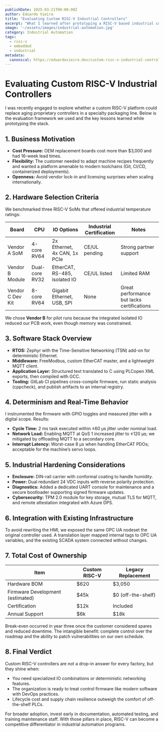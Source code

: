 ```yaml
---
publishDate: 2025-03-21T00:00:00Z
author: Eduardo Vieira
title: "Evaluating Custom RISC-V Industrial Controllers"
excerpt: "What I learned after prototyping a RISC-V based industrial controller, from determinism testing to long-term maintainability."
image: '~/assets/images/industrial-automation.jpg'
category: Industrial Automation
tags:
  - risc-v
  - embedded
  - industrial
metadata:
  canonical: https://eduardovieira.dev/custom-risc-v-industrial-controllers
---
```


# Evaluating Custom RISC-V Industrial Controllers

I was recently engaged to explore whether a custom RISC-V platform could replace aging proprietary controllers in a specialty packaging line. Below is the evaluation framework we used and the key lessons learned while prototyping the stack.

## 1. Business Motivation

- **Cost Pressure:** OEM replacement boards cost more than $3,000 and had 16-week lead times.
- **Flexibility:** The customer needed to adapt machine recipes frequently and wanted a platform amenable to modern toolchains (Git, CI/CD, containerized deployments).
- **Openness:** Avoid vendor lock-in and licensing surprises when scaling internationally.

## 2. Hardware Selection Criteria

We benchmarked three RISC-V SoMs that offered industrial temperature ratings:

| Board | CPU | IO Options | Industrial Certification | Notes |
| --- | --- | --- | --- | --- |
| Vendor A SoM | 4-core RV64 | 2x Ethernet, 4x CAN, 1x PCIe | CE/UL pending | Strong partner support |
| Vendor B Module | Dual-core RV32 | EtherCAT, RS-485, isolated IO | CE/UL listed | Limited RAM |
| Vendor C Dev Kit | 8-core RV64 | Gigabit Ethernet, USB, SPI | None | Great performance but lacks certifications |

We chose **Vendor B** for pilot runs because the integrated isolated IO reduced our PCB work, even though memory was constrained.

## 3. Software Stack Overview

- **RTOS:** Zephyr with the Time-Sensitive Networking (TSN) add-on for deterministic Ethernet.
- **Middleware:** FreeModbus, custom EtherCAT master, and a lightweight MQTT client.
- **Application Layer:** Structured text translated to C using PLCopen XML exports, then compiled with GCC.
- **Tooling:** GitLab CI pipelines cross-compile firmware, run static analysis (cppcheck), and publish artifacts to an internal registry.

## 4. Determinism and Real-Time Behavior

I instrumented the firmware with GPIO toggles and measured jitter with a digital scope. Results:

- **Cycle Time:** 2 ms task executed within ±60 µs jitter under nominal load.
- **Network Load:** Enabling MQTT at QoS 1 increased jitter to ±120 µs; we mitigated by offloading MQTT to a secondary core.
- **Interrupt Latency:** Worst-case 8 µs when handling EtherCAT PDOs; acceptable for the machine’s servo loops.

## 5. Industrial Hardening Considerations

- **Enclosure:** DIN-rail carrier with conformal coating to handle humidity.
- **Power:** Dual redundant 24 VDC inputs with reverse polarity protection.
- **Diagnostics:** Added a dedicated UART console for maintenance and a secure bootloader supporting signed firmware updates.
- **Cybersecurity:** TPM 2.0 module for key storage, mutual TLS for MQTT, and remote attestation integrated with Azure DPS.

## 6. Integration with Existing Infrastructure

To avoid rewriting the HMI, we exposed the same OPC UA nodeset the original controller used. A translation layer mapped internal tags to OPC UA variables, and the existing SCADA system connected without changes.

## 7. Total Cost of Ownership

| Item | Custom RISC-V | Legacy Replacement |
| --- | --- | --- |
| Hardware BOM | $620 | $3,050 |
| Firmware Development (estimated) | $45k | $0 (off-the-shelf) |
| Certification | $12k | Included |
| Annual Support | $6k | $18k |

Break-even occurred in year three once the customer considered spares and reduced downtime. The intangible benefit: complete control over the roadmap and the ability to patch vulnerabilities on our own schedule.

## 8. Final Verdict

Custom RISC-V controllers are not a drop-in answer for every factory, but they shine when:

- You need specialized IO combinations or deterministic networking features.
- The organization is ready to treat control firmware like modern software with DevOps practices.
- Lifecycle cost and supply chain resilience outweigh the comfort of off-the-shelf PLCs.

For broader adoption, invest early in documentation, automated testing, and training maintenance staff. With those pillars in place, RISC-V can become a competitive differentiator in industrial automation programs.
